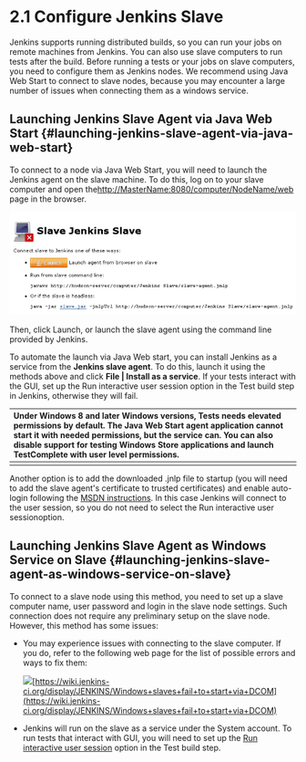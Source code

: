 # 2.1 Configure Jenkins Slave

Jenkins supports running distributed builds, so you can run your jobs on remote machines from Jenkins. You can also use slave computers to run tests after the build. Before running a tests or your jobs on slave computers, you need to configure them as Jenkins nodes. We recommend using Java Web Start to connect to slave nodes, because you may encounter a large number of issues when connecting them as a windows service.

## Launching Jenkins Slave Agent via Java Web Start {#launching-jenkins-slave-agent-via-java-web-start}

To connect to a node via Java Web Start, you will need to launch the Jenkins agent on the slave machine. To do this, log on to your slave computer and open the[http://MasterName:8080/computer/NodeName/web](http://MasterName:8080/computer/NodeName/web) page in the browser.

![](../.gitbook/assets/slave.png)

Then, click Launch, or launch the slave agent using the command line provided by Jenkins.

To automate the launch via Java Web start, you can install Jenkins as a service from the **Jenkins slave agent**. To do this, launch it using the methods above and click **File \| Install as a service**. If your tests interact with the GUI, set up the Run interactive user session option in the Test build step in Jenkins, otherwise they will fail.

| Under Windows 8 and later Windows versions, Tests needs elevated permissions by default. The Java Web Start agent application cannot start it with needed permissions, but the service can. You can also disable support for testing Windows Store applications and launch TestComplete with user level permissions. |
| :--- |
|  |

Another option is to add the downloaded .jnlp file to startup \(you will need to add the slave agent's certificate to trusted certificates\) and enable auto-login following the [MSDN instructions](http://support2.microsoft.com/default.aspx?scid=kb;en-us;324737). In this case Jenkins will connect to the user session, so you do not need to select the Run interactive user sessionoption.

## Launching Jenkins Slave Agent as Windows Service on Slave {#launching-jenkins-slave-agent-as-windows-service-on-slave}

To connect to a slave node using this method, you need to set up a slave computer name, user password and login in the slave node settings. Such connection does not require any preliminary setup on the slave node. However, this method has some issues:

* You may experience issues with connecting to the slave computer. If you do, refer to the following web page for the list of possible errors and ways to fix them:

  ![](https://support.smartbear.com/testcomplete/docs/_assets/commonImages/go.gif)[https://wiki.jenkins-ci.org/display/JENKINS/Windows+slaves+fail+to+start+via+DCOM](https://wiki.jenkins-ci.org/display/JENKINS/Windows+slaves+fail+to+start+via+DCOM)

* Jenkins will run on the slave as a service under the System account. To run tests that interact with GUI, you will need to set up the [Run interactive user session](https://support.smartbear.com/testcomplete/docs/working-with/integration/jenkins/running-tests.html#Interactive) option in the Test build step.

